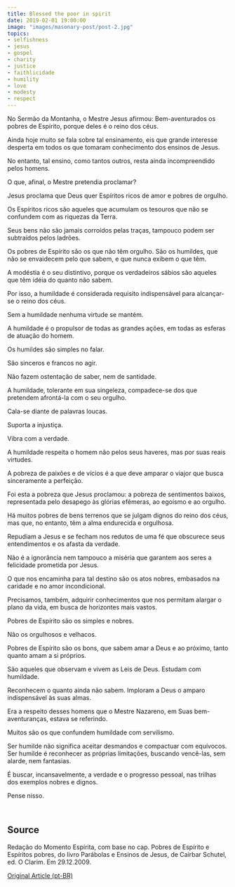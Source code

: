 ```yaml
---
title: Blessed the poor in spirit
date: 2019-02-01 19:00:00
image: "images/masonary-post/post-2.jpg"
topics: 
- selfishness
- jesus
- gospel
- charity
- justice
- faithlicidade
- humility
- love
- modesty
- respect
---
```


No Sermão da Montanha, o Mestre Jesus afirmou: Bem-aventurados os pobres de
Espírito, porque deles é o reino dos céus.

Ainda hoje muito se fala sobre tal ensinamento, eis que grande interesse
desperta em todos os que tomaram conhecimento dos ensinos de Jesus.

No entanto, tal ensino, como tantos outros, resta ainda incompreendido pelos
homens.

O que, afinal, o Mestre pretendia proclamar?

Jesus proclama que Deus quer Espíritos ricos de amor e pobres de orgulho.

Os Espíritos ricos são aqueles que acumulam os tesouros que não se confundem
com as riquezas da Terra.

Seus bens não são jamais corroídos pelas traças, tampouco podem ser subtraídos
pelos ladrões.

Os pobres de Espírito são os que não têm orgulho. São os humildes, que não se
envaidecem pelo que sabem, e que nunca exibem o que têm.

A modéstia é o seu distintivo, porque os verdadeiros sábios são aqueles que têm
idéia do quanto não sabem.

Por isso, a humildade é considerada requisito indispensável para alcançar-se o
reino dos céus.

Sem a humildade nenhuma virtude se mantém.

A humildade é o propulsor de todas as grandes ações, em todas as esferas de
atuação do homem.

Os humildes são simples no falar.

São sinceros e francos no agir.

Não fazem ostentação de saber, nem de santidade.

A humildade, tolerante em sua singeleza, compadece-se dos que pretendem
afrontá-la com o seu orgulho.

Cala-se diante de palavras loucas.

Suporta a injustiça.

Vibra com a verdade.

A humildade respeita o homem não pelos seus haveres, mas por suas reais
virtudes.

A pobreza de paixões e de vícios é a que deve amparar o viajor que busca
sinceramente a perfeição.

Foi esta a pobreza que Jesus proclamou: a pobreza de sentimentos baixos,
representada pelo desapego às glórias efêmeras, ao egoísmo e ao orgulho.

Há muitos pobres de bens terrenos que se julgam dignos do reino dos céus, mas
que, no entanto, têm a alma endurecida e orgulhosa.

Repudiam a Jesus e se fecham nos redutos de uma fé que obscurece seus
entendimentos e os afasta da verdade.

Não é a ignorância nem tampouco a miséria que garantem aos seres a felicidade
prometida por Jesus.

O que nos encaminha para tal destino são os atos nobres, embasados na caridade
e no amor incondicional.

Precisamos, também, adquirir conhecimentos que nos permitam alargar o plano da
vida, em busca de horizontes mais vastos.

Pobres de Espírito são os simples e nobres.

Não os orgulhosos e velhacos.

Pobres de Espírito são os bons, que sabem amar a Deus e ao próximo, tanto
quanto amam a si próprios.

São aqueles que observam e vivem as Leis de Deus. Estudam com humildade.

Reconhecem o quanto ainda não sabem. Imploram a Deus o amparo indispensável às
suas almas.

Era a respeito desses homens que o Mestre Nazareno, em Suas bem-aventuranças,
estava se referindo.

Muitos são os que confundem humildade com servilismo.

Ser humilde não significa aceitar desmandos e compactuar com equívocos.
Ser humilde é reconhecer as próprias limitações, buscando vencê-las, sem
alarde, nem fantasias.

É buscar, incansavelmente, a verdade e o progresso pessoal, nas trilhas dos
exemplos nobres e dignos.

Pense nisso.

                                        

## Source
Redação do Momento Espírita, com base no cap. Pobres de Espírito e Espíritos
pobres, do livro Parábolas e Ensinos de Jesus, de Cairbar Schutel, ed. O
Clarim.
Em 29.12.2009.



[Original Article (pt-BR)](http://momento.com.br/pt/ler_texto.php?id=1237)
